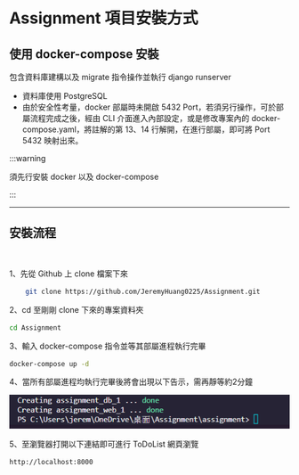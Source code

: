 # Assignment 項目安裝方式

## 使用 docker-compose 安裝
包含資料庫建構以及 migrate 指令操作並執行 django runserver

* 資料庫使用 PostgreSQL
* 由於安全性考量，docker 部屬時未開啟 5432 Port，若須另行操作，可於部屬流程完成之後，經由 CLI 介面進入內部設定，或是修改專案內的 docker-compose.yaml，將註解的第 13、14 行解開，在進行部屬，即可將 Port 5432 映射出來。

:::warning

須先行安裝 docker 以及 docker-compose

:::

---

## 安裝流程
<br>

1、先從 Github 上 clone 檔案下來

```bash
    git clone https://github.com/JeremyHuang0225/Assignment.git
```
2、cd 至剛剛 clone 下來的專案資料夾
```bash
cd Assignment
```
3、輸入 docker-compose 指令並等其部屬進程執行完畢
```bash
docker-compose up -d
```
4、當所有部屬進程均執行完畢後將會出現以下告示，需再靜等約2分鐘

![Alt text](static\img\readme-example01.png)

5、至瀏覽器打開以下連結即可進行 ToDoList 網頁瀏覽
```bash
http://localhost:8000
```